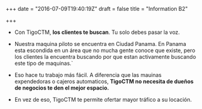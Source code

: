 +++
date = "2016-07-09T19:40:19Z"
draft = false
title = "Information B2"

+++

- Con TigoCTM, **los clientes te buscan**. Tu solo debes pasar la voz.

- Nuestra maquina piloto se encuentra en Ciudad Panama. En Panama esta escondida en un área que no mucha gente conoce que existe, pero los clientes la encuentra buscando por que estan activamente buscando este tipo de maquinas.`
- Eso hace tu trabajo más fácil. A diferencia que las mauinas expendedoras o cajeros automaticos, **TigoCTM no necesita de dueños de negocios te den el mejor espacio.**

- En vez de eso, TigoCTM te permite ofertar mayor tráfico a su locación.
